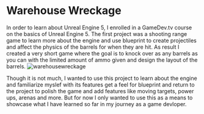 # Warehouse Wreckage
In order to learn about Unreal Engine 5, I enrolled in a GameDev.tv course on the basics of Unreal Engine 5. The first project was a shooting range game to learn more about the engine and use blueprint to create projectiles and affect the physics of the barrels for when they are hit. As result I created a very short game where the goal is to knock over as any barrels as you can with the limited amount of ammo given and design the layout of the barrels. 
![warehousewreckage](https://github.com/davidsamuelargueta/WarehouseWreckage/assets/119771151/26ad40eb-5ba2-449b-9e99-1cbcc8be5a8c)

Though it is not much, I wanted to use this project to learn about the engine and familiarize myslef with its features get a feel for blueprint and return to the project to polish the game and add features like moving targets, power ups, arenas and more. But for now I only wanted to use this as a means to showcase what I have learned so far in my journey as a game devloper. 


